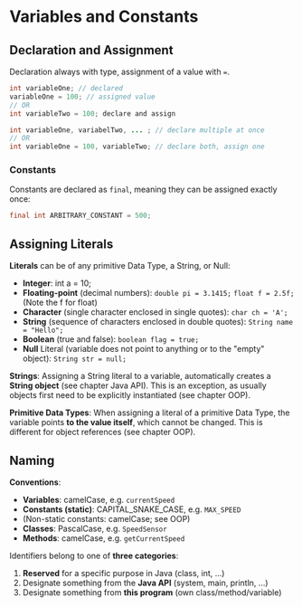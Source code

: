 # Variables and Constants

## Declaration and Assignment
Declaration always with type, assignment of a value with `=`.
```java
int variableOne; // declared
variableOne = 100; // assigned value
// OR
int variableTwo = 100; declare and assign
```
```java
int variableOne, variabelTwo, ... ; // declare multiple at once
// OR
int variableOne = 100, variableTwo; // declare both, assign one
```

### Constants
Constants are declared as `final`, meaning they can be assigned exactly once:
```java
final int ARBITRARY_CONSTANT = 500;
```

## Assigning Literals

**Literals** can be of any primitive Data Type, a String, or Null:
- **Integer**: int a = 10;
- **Floating-point** (decimal numbers): `double pi = 3.1415;` `float f = 2.5f;` (Note the f for float)
- **Character** (single character enclosed in single quotes): `char ch = 'A';`
- **String** (sequence of characters enclosed in double quotes): `String name = "Hello";`
- **Boolean** (true and false): `boolean flag = true;`
- **Null** Literal (variable does not point to anything or to the "empty" object): `String str = null;`

**Strings**: Assigning a String literal to a variable, automatically creates a **String object** (see chapter Java API). This is an exception, as usually objects first need to be explicitly instantiated (see chapter OOP).

**Primitive Data Types**: When assigning a literal of a primitive Data Type, the variable points **to the value itself**, which cannot be changed. This is different for object references (see chapter OOP).


## Naming

**Conventions**:
- **Variables**: camelCase, e.g. ```currentSpeed```
- **Constants (static)**: CAPITAL_SNAKE_CASE, e.g. ```MAX_SPEED```
- (Non-static constants: camelCase; see OOP)
- **Classes**: PascalCase, e.g. ```SpeedSensor```
- **Methods**: camelCase, e.g. ```getCurrentSpeed```


Identifiers belong to one of **three categories**:
1. **Reserved** for a specific purpose in Java (class, int, ...)
2. Designate something from the **Java API** (system, main, println, ...)
3. Designate something from **this program** (own class/method/variable)